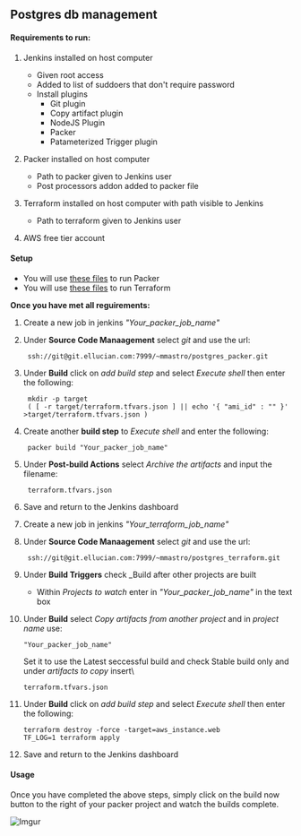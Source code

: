 ## **Postgres db management**

#### **Requirements to run:**

1. Jenkins installed on host computer
      * Given root access
      * Added to list of suddoers that don't require password
      * Install plugins
          * Git plugin
          * Copy artifact plugin
          * NodeJS Plugin
          * Packer
          * Patameterized Trigger plugin

2. Packer installed on host computer
      * Path to packer given to Jenkins user
      * Post processors addon added to packer file

3. Terraform installed on host computer with path visible to Jenkins
      * Path to terraform given to Jenkins user

4. AWS free tier account

#### **Setup**

* You will use [these files](https://git.ellucian.com/users/mmastro/repos/postgres_packer/browse) to run Packer
* You will use [these files](https://git.ellucian.com/users/mmastro/repos/postgres_terraform/browse) to run Terraform

**Once you have met all reguirements:**

1. Create a new job in jenkins _"Your\_packer\_job\_name"_

2. Under **Source Code Manaagement** select _git_ and use the url:

        ssh://git@git.ellucian.com:7999/~mmastro/postgres_packer.git

3. Under **Build** click on _add build step_ and select _Execute shell_ then enter the following:

        mkdir -p target
        ( [ -r target/terraform.tfvars.json ] || echo '{ "ami_id" : "" }' >target/terraform.tfvars.json )

4. Create another **build step** to _Execute shell_ and enter the following:

        packer build "Your_packer_job_name"

5. Under **Post-build Actions** select _Archive the artifacts_ and input the filename:

        terraform.tfvars.json

6. Save and return to the Jenkins dashboard

7. Create a new job in jenkins _"Your\_terraform\_job\_name"_

8. Under **Source Code Manaagement** select _git_ and use the url:

        ssh://git@git.ellucian.com:7999/~mmastro/postgres_terraform.git

9. Under **Build Triggers** check _Build after other projects are built
    * Within _Projects to watch_ enter in _"Your\_packer\_job\_name"_ in the text box

10. Under **Build** select _Copy artifacts from another project_ and in _project name_ use:

        "Your_packer_job_name"
    Set it to use the Latest seccessful build and check Stable build only and
    under _artifacts to copy_ insert\

        terraform.tfvars.json

11. Under **Build** click on _add build step_ and select _Execute shell_ then enter the following:

        terraform destroy -force -target=aws_instance.web
        TF_LOG=1 terraform apply

12. Save and return to the Jenkins dashboard

#### **Usage**

Once you have completed the above steps, simply click on the build now button to the right of your packer project and watch the builds complete.

![Imgur](http://i.imgur.com/CcR3JA8.png)